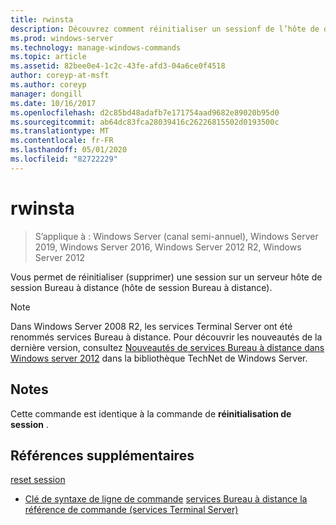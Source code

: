 ```yaml
---
title: rwinsta
description: Découvrez comment réinitialiser un sessionf de l’hôte de démarrage à partir de la ligne de commande.
ms.prod: windows-server
ms.technology: manage-windows-commands
ms.topic: article
ms.assetid: 82bee0e4-1c2c-43fe-afd3-04a6ce0f4518
author: coreyp-at-msft
ms.author: coreyp
manager: dongill
ms.date: 10/16/2017
ms.openlocfilehash: d2c85bd48adafb7e171754aad9682e89020b95d0
ms.sourcegitcommit: ab64dc83fca28039416c26226815502d0193500c
ms.translationtype: MT
ms.contentlocale: fr-FR
ms.lasthandoff: 05/01/2020
ms.locfileid: "82722229"
---
```

# <a name="rwinsta"></a>rwinsta

> S’applique à : Windows Server (canal semi-annuel), Windows Server 2019, Windows Server 2016, Windows Server 2012 R2, Windows Server 2012

Vous permet de réinitialiser (supprimer) une session sur un serveur hôte de session Bureau à distance (hôte de session Bureau à distance).

> [!NOTE]
> Dans Windows Server 2008 R2, les services Terminal Server ont été renommés services Bureau à distance. Pour découvrir les nouveautés de la dernière version, consultez [Nouveautés de services Bureau à distance dans Windows server 2012](https://technet.microsoft.com/library/hh831527) dans la bibliothèque TechNet de Windows Server.

## <a name="remarks"></a>Notes 
Cette commande est identique à la commande de **réinitialisation de session** .

## <a name="additional-references"></a>Références supplémentaires
[reset session](reset-session.md)
- [Clé de syntaxe de ligne de commande](command-line-syntax-key.md)
[services Bureau à distance la référence de commande (services Terminal Server)](remote-desktop-services-terminal-services-command-reference.md)
